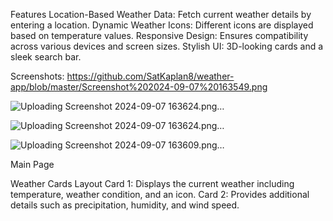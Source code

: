 Features
Location-Based Weather Data: Fetch current weather details by entering a location.
Dynamic Weather Icons: Different icons are displayed based on temperature values.
Responsive Design: Ensures compatibility across various devices and screen sizes.
Stylish UI: 3D-looking cards and a sleek search bar.

Screenshots:
https://github.com/SatKaplan8/weather-app/blob/master/Screenshot%202024-09-07%20163549.png

![Uploading Screenshot 2024-09-07 163624.png…]()

![Uploading Screenshot 2024-09-07 163624.png…]()

![Uploading Screenshot 2024-09-07 163609.png…]()


Main Page

Weather Cards Layout
Card 1: Displays the current weather including temperature, weather condition, and an icon.
Card 2: Provides additional details such as precipitation, humidity, and wind speed.

